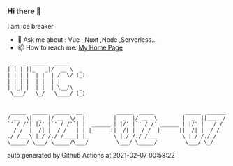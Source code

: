### Hi there 👋

I am ice breaker

- 💬 Ask me about : Vue , Nuxt ,Node ,Serverless...
- 📫 How to reach me: [My Home Page](https://icebreaker.top/)

```
 _   _  _____  _____     
| | | ||_   _|/  __ \  _ 
| | | |  | |  | /  \/ (_)
| | | |  | |  | |        
| |_| |  | |  | \__/\  _ 
 \___/   \_/   \____/ (_)
                         
                         
 _____  _____  _____  __           _____  _____          _____  ______
/ __  \|  _  |/ __  \/  |         |  _  |/ __  \        |  _  ||___  /
`' / /'| |/' |`' / /'`| |  ______ | |/' |`' / /' ______ | |/' |   / / 
  / /  |  /| |  / /   | | |______||  /| |  / /  |______||  /| |  / /  
./ /___\ |_/ /./ /____| |_        \ |_/ /./ /___        \ |_/ /./ /   
\_____/ \___/ \_____/\___/         \___/ \_____/         \___/ \_/
```

auto generated by Github Actions at 2021-02-07 00:58:22
